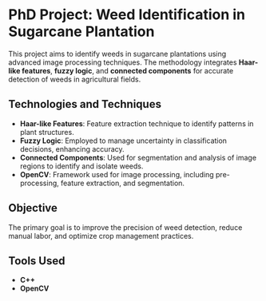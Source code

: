 # PhD Project: Weed Identification in Sugarcane Plantation

This project aims to identify weeds in sugarcane plantations using advanced image processing techniques. The methodology integrates **Haar-like features**, **fuzzy logic**, and **connected components** for accurate detection of weeds in agricultural fields.

## Technologies and Techniques
- **Haar-like Features**: Feature extraction technique to identify patterns in plant structures.
- **Fuzzy Logic**: Employed to manage uncertainty in classification decisions, enhancing accuracy.
- **Connected Components**: Used for segmentation and analysis of image regions to identify and isolate weeds.
- **OpenCV**: Framework used for image processing, including pre-processing, feature extraction, and segmentation.

## Objective
The primary goal is to improve the precision of weed detection, reduce manual labor, and optimize crop management practices.

## Tools Used
- **C++**
- **OpenCV**

